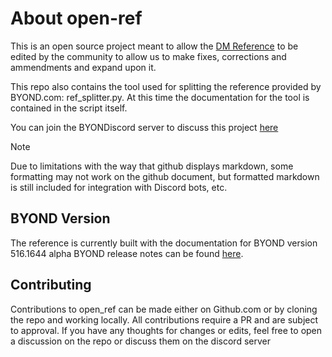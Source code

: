 # About open-ref
This is an open source project meant to allow the [DM Reference](https://www.byond.com/docs/ref/) to be edited by the community to allow us to make fixes, corrections and ammendments and expand upon it.

This repo also contains the tool used for splitting the reference provided by BYOND.com: ref_splitter.py.  At this time the documentation for the tool is contained in the script itself.

You can join the BYONDiscord server to discuss this project [here](https://discord.gg/pTFccGgnAr)

> [!NOTE]
> Due to limitations with the way that github displays markdown, some formatting may not work on the github document, but formatted markdown is still included for integration with Discord bots, etc.

## BYOND Version
The reference is currently built with the documentation for BYOND version 516.1644 alpha
BYOND release notes can be found [here](https://www.byond.com/docs/notes/515.html).

## Contributing
Contributions to open_ref can be made either on Github.com or by cloning the repo and working locally.
All contributions require a PR and are subject to approval.
If you have any thoughts for changes or edits, feel free to open a discussion on the repo or discuss them on the discord server
